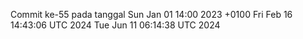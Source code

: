 Commit ke-55 pada tanggal Sun Jan 01 14:00 2023 +0100
Fri Feb 16 14:43:06 UTC 2024
Tue Jun 11 06:14:38 UTC 2024
